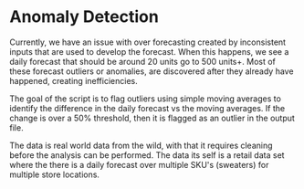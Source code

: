 # Anomaly Detection
Currently, we have an issue with over forecasting created by inconsistent inputs that are used to develop the forecast. When this happens, we see a daily forecast that should be around 20 units go to 500 units+. Most of these forecast outliers or anomalies, are discovered after they already have happened, creating inefficiencies.

The goal of the script is to flag outliers using simple moving averages to identify the difference in the daily forecast vs the moving averages. If the change is over a 50% threshold, then it is flagged as an outlier in the output file.

The data is real world data from the wild, with that it requires cleaning before the analysis can be performed. The data its self is a retail data set where the there is a daily forecast over multiple SKU's (sweaters) for multiple store locations.
